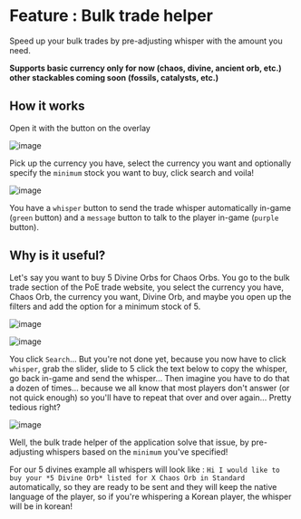 # Feature : Bulk trade helper
Speed up your bulk trades by pre-adjusting whisper with the amount you need.

**Supports basic currency only for now (chaos, divine, ancient orb, etc.) other stackables coming soon (fossils, catalysts, etc.)**

## How it works
Open it with the button on the overlay

![image](https://user-images.githubusercontent.com/25111613/185459849-f5b45f12-f542-450c-83c4-132a0eb8e957.png)

Pick up the currency you have, select the currency you want and optionally specify the `minimum` stock you want to buy, click search and voila!

![image](https://user-images.githubusercontent.com/25111613/185460081-64651458-2a7d-4000-b294-5b0234ad8166.png)

You have a `whisper` button to send the trade whisper automatically in-game (`green` button) and a `message` button to talk to the player in-game (`purple` button).

## Why is it useful?
Let's say you want to buy 5 Divine Orbs for Chaos Orbs. You go to the bulk trade section of the PoE trade website, you select the currency you have, Chaos Orb, the currency you want, Divine Orb, and maybe you open up the filters and add the option for a minimum stock of 5.

![image](https://user-images.githubusercontent.com/25111613/185463252-af04f6ec-7e0c-49ce-9429-5b3b428aab50.png)

![image](https://user-images.githubusercontent.com/25111613/185463316-1c665c65-e682-4ae1-aa32-afe5a62bfd3d.png)

You click `Search`... But you're not done yet, because you now have to click `whisper`, grab the slider, slide to 5 click the text below to copy the whisper, go back in-game and send the whisper...
Then imagine you have to do that a dozen of times... because we all know that most players don't answer (or not quick enough) so you'll have to repeat that over and over again... Pretty tedious right?

![image](https://user-images.githubusercontent.com/25111613/185463999-d92e486c-bf54-44cc-9b1d-a67ffd2162f1.png)


Well, the bulk trade helper of the application solve that issue, by pre-adjusting whispers based on the `minimum` you've specified!

For our 5 divines example all whispers will look like : `Hi I would like to buy your *5 Divine Orb* listed for X Chaos Orb in Standard` automatically, so they are ready to be sent and they will keep the native language of the player, so if you're whispering a Korean player, the whisper will be in korean!

